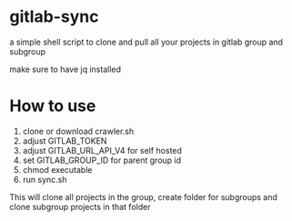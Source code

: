 # gitlab-sync
a simple shell script to clone and pull all your projects in gitlab group and subgroup

make sure to have jq installed

# How to use
1. clone or download crawler.sh
2. adjust GITLAB_TOKEN
3. adjust GITLAB_URL_API_V4 for self hosted
4. set GITLAB_GROUP_ID for parent group id
5. chmod executable
6. run sync.sh

This will clone all projects in the group, create folder for subgroups and clone subgroup projects in that folder

